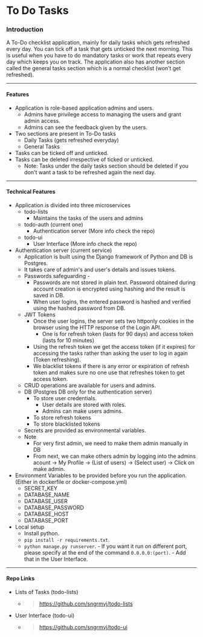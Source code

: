 
# To Do Tasks

### Introduction
A To-Do checklist application, mainly for daily tasks which gets refreshed every day. You can tick off a task that gets unticked the next morning. This is useful when you have to do mandatory tasks or work that repeats every day which keeps you on track. The application also has another section called the general tasks section which is a normal checklist (won’t get refreshed).

---

#### Features
- Application is role-based application admins and users.
    - Admins have privilege access to managing the users and grant admin access.
    - Admins can see the feedback given by the users.
- Two sections are present in To-Do tasks
    - Daily Tasks (gets refreshed everyday)
    - General Tasks
- Tasks can be ticked off and unticked.
- Tasks can be deleted irrespective of ticked or unticked.
    - Note: Tasks under the daily tasks section should be deleted if you don't want a task to be refreshed again the next day.

---

#### Technical Features
- Application is divided into three microservices
    - todo-lists 
        - Maintains the tasks of the users and admins
    - todo-auth (current one)
        - Authentication server (More info check the repo)
    - todo-ui
        - User Interface (More info check the repo)
- Authentication server (current service)
    - Application is built using the Django framework of Python and DB is Postgres.
    - It takes care of admin's and user's details and issues tokens.
    - Passwords safeguarding - 
        - Passwords are not stored in plain text. Password obtained during account creation is encrypted using hashing and the result is saved in DB.
        - When user logins, the entered password is hashed and verified using the hashed password from DB.
    - JWT Tokens 
        - Once the user logins, the server sets two httponly cookies in the browser using the HTTP response of the Login API.
            - One is for refresh token (lasts for 90 days) and access token (lasts for 10 minutes)
        - Using the refresh token we get the access token (if it expires) for accessing the tasks rather than asking the user to log in again (Token refreshing).
        - We blacklist tokens if there is any error or expiration of refresh token and makes sure no one use that refreshes token to get access token.
    - CRUD operations are available for users and admins.
    - DB (Postgres DB only for the authentication server)
        - To store user credentials.
            - User details are stored with roles.
            - Admins can make users admins.
        - To store refresh tokens
        - To store blacklisted tokens
    - Secrets are provided as environmental variables.
    - Note 
        - For very first admin, we need to make them admin manually in DB
        - From next, we can make others admin by logging into the admins acount -> My Profile -> (List of users) -> (Select user) -> Click on make admin.
- Environment Variables to be provided before you run the application. (Either in dockerfile or docker-compose.yml)
    - SECRET_KEY
    - DATABASE_NAME
    - DATABASE_USER
    - DATABASE_PASSWORD
    - DATABASE_HOST
    - DATABASE_PORT
- Local setup 
  - Install python.
  - `pip install -r requirements.txt`.
  - `python manage.py runserver`.
        - If you want it run on different port, please specify at the end of the command `0.0.0.0:(port)`.
        - Add that in the User Interface.


---

#### Repo Links
- Lists of Tasks (todo-lists)
    - > https://github.com/sngrmvj/todo-lists
- User Interface (todo-ui)
    - > https://github.com/sngrmvj/todo-ui


